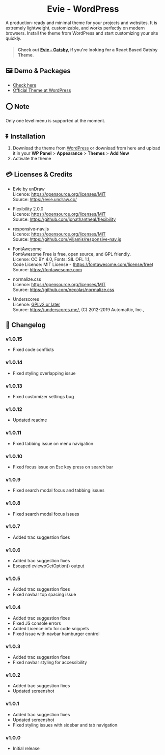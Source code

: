 <h1 align="center">
  Evie - WordPress
</h1>

A production-ready and minimal theme for your projects and websites. It is extremely lightweight, customizable, and works perfectly on modern browsers. Install the theme from WordPress and start customizing your site quickly.

<blockquote>
	<h4>Check out <a target="_blank" href="https://github.com/actuallyakash/evie-gatsby/">Evie - Gatsby</a>, if you're looking for a React Based Gatsby Theme.</h4>
</blockquote>


## 🖼 Demo & Packages

- [Check here](https://eviewp.wpdevcloud.com/)
- [Official Theme at WordPress](https://wordpress.org/themes/eviewp/)


## ⭕ Note
Only one level menu is supported at the moment.


## ⏬ Installation

1. Download the theme from [WordPress](https://wordpress.org/themes/eviewp/) or download from here and upload it in your **WP Panel** > **Appearance** > **Themes** > **Add New**
2. Activate the theme

## 💳 Licenses & Credits

- Evie by unDraw  
Licence: https://opensource.org/licenses/MIT  
Source: https://evie.undraw.co/  

- Flexibility 2.0.0  
Licence: https://opensource.org/licenses/MIT  
Source: https://github.com/jonathantneal/flexibility  

- responsive-nav.js  
Licence: https://opensource.org/licenses/MIT  
Source: https://github.com/viljamis/responsive-nav.js  

- FontAwesome  
FontAwesome Free is free, open source, and GPL friendly.  
License: CC BY 4.0, Fonts: SIL OFL 1.1,  
Code Licence: MIT License - (https://fontawesome.com/license/free)  
Source: https://fontawesome.com  

- normalize.css  
Licence: https://opensource.org/licenses/MIT  
Source: https://github.com/necolas/normalize.css  

- Underscores  
Licence: [GPLv2 or later](https://www.gnu.org/licenses/gpl-2.0.html)  
Source: https://underscores.me/, (C) 2012-2019 Automattic, Inc.,

## 📃 Changelog  

### v1.0.15
- Fixed code conflicts

### v1.0.14
- Fixed styling overlapping issue

### v1.0.13
- Fixed customizer settings bug

### v1.0.12
- Updated readme

### v1.0.11
- Fixed tabbing issue on menu navigation

### v1.0.10
- Fixed focus issue on Esc key press on search bar

### v1.0.9
- Fixed search modal focus and tabbing issues

### v1.0.8
- Fixed search modal focus issues

### v1.0.7
- Added trac suggestion fixes

### v1.0.6
- Added trac suggestion fixes
- Escaped eviewpGetOption() output

### v1.0.5
- Added trac suggestion fixes
- Fixed navbar top spacing issue

### v1.0.4
- Added trac suggestion fixes
- Fixed JS console errors
- Added Licence info for code snippets
- Fixed issue with navbar hamburger control

### v1.0.3
- Added trac suggestion fixes
- Fixed navbar styling for accessibility  

### v1.0.2
- Added trac suggestion fixes
- Updated screenshot

### v1.0.1
- Added trac suggestion fixes
- Updated screenshot
- Fixed styling issues with sidebar and tab navigation 

### v1.0.0
- Initial release  
